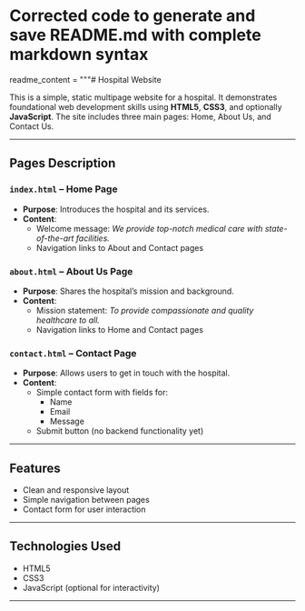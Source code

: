 # Corrected code to generate and save README.md with complete markdown syntax

readme_content = """#  Hospital Website

This is a simple, static multipage website for a hospital. It demonstrates foundational web development skills using **HTML5**, **CSS3**, and optionally **JavaScript**. The site includes three main pages: Home, About Us, and Contact Us.

---

##  Pages Description

### `index.html` – Home Page
- **Purpose**: Introduces the hospital and its services.
- **Content**: 
  - Welcome message: *We provide top-notch medical care with state-of-the-art facilities.*
  - Navigation links to About and Contact pages

### `about.html` – About Us Page
- **Purpose**: Shares the hospital’s mission and background.
- **Content**: 
  - Mission statement: *To provide compassionate and quality healthcare to all.*
  - Navigation links to Home and Contact pages

### `contact.html` – Contact Page
- **Purpose**: Allows users to get in touch with the hospital.
- **Content**: 
  - Simple contact form with fields for:
    - Name
    - Email
    - Message
  - Submit button (no backend functionality yet)

---

##  Features
- Clean and responsive layout
- Simple navigation between pages
- Contact form for user interaction

---

## Technologies Used
- HTML5
- CSS3
- JavaScript (optional for interactivity)

---